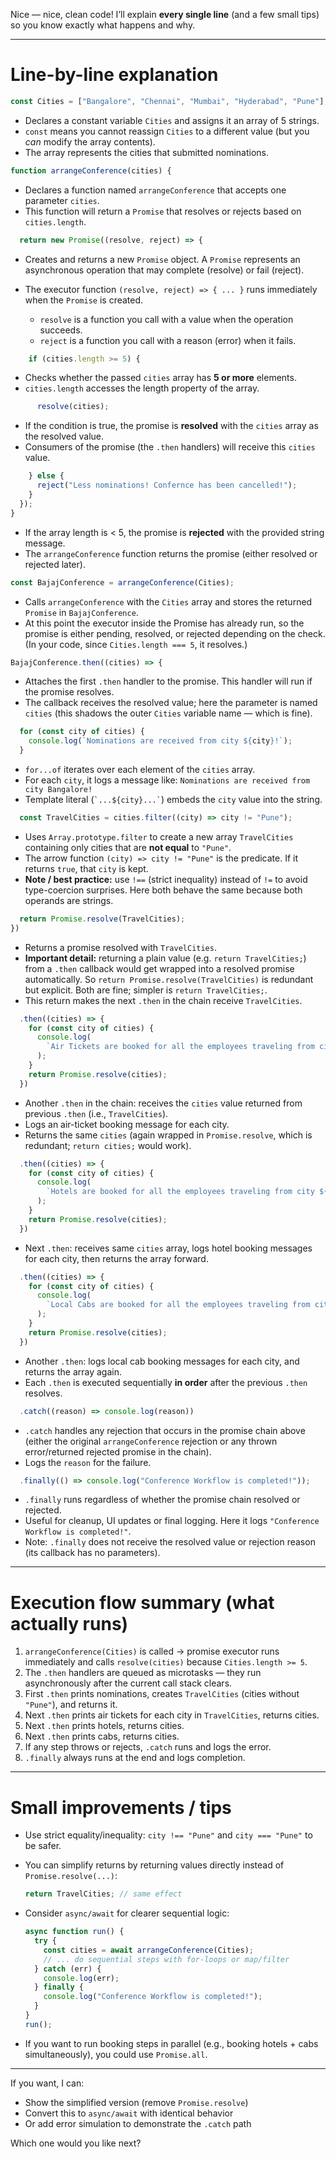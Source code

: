 Nice — nice, clean code! I’ll explain **every single line** (and a few small tips) so you know exactly what happens and why.

---

# Line-by-line explanation

```js
const Cities = ["Bangalore", "Chennai", "Mumbai", "Hyderabad", "Pune"];
```

* Declares a constant variable `Cities` and assigns it an array of 5 strings.
* `const` means you cannot reassign `Cities` to a different value (but you *can* modify the array contents).
* The array represents the cities that submitted nominations.

```js
function arrangeConference(cities) {
```

* Declares a function named `arrangeConference` that accepts one parameter `cities`.
* This function will return a `Promise` that resolves or rejects based on `cities.length`.

```js
  return new Promise((resolve, reject) => {
```

* Creates and returns a new `Promise` object. A `Promise` represents an asynchronous operation that may complete (resolve) or fail (reject).
* The executor function `(resolve, reject) => { ... }` runs immediately when the `Promise` is created.

  * `resolve` is a function you call with a value when the operation succeeds.
  * `reject` is a function you call with a reason (error) when it fails.

```js
    if (cities.length >= 5) {
```

* Checks whether the passed `cities` array has **5 or more** elements.
* `cities.length` accesses the length property of the array.

```js
      resolve(cities);
```

* If the condition is true, the promise is **resolved** with the `cities` array as the resolved value.
* Consumers of the promise (the `.then` handlers) will receive this `cities` value.

```js
    } else {
      reject("Less nominations! Confernce has been cancelled!");
    }
  });
}
```

* If the array length is < 5, the promise is **rejected** with the provided string message.
* The `arrangeConference` function returns the promise (either resolved or rejected later).

```js
const BajajConference = arrangeConference(Cities);
```

* Calls `arrangeConference` with the `Cities` array and stores the returned `Promise` in `BajajConference`.
* At this point the executor inside the Promise has already run, so the promise is either pending, resolved, or rejected depending on the check. (In your code, since `Cities.length === 5`, it resolves.)

```js
BajajConference.then((cities) => {
```

* Attaches the first `.then` handler to the promise. This handler will run if the promise resolves.
* The callback receives the resolved value; here the parameter is named `cities` (this shadows the outer `Cities` variable name — which is fine).

```js
  for (const city of cities) {
    console.log(`Nominations are received from city ${city}!`);
  }
```

* `for...of` iterates over each element of the `cities` array.
* For each `city`, it logs a message like: `Nominations are received from city Bangalore!`
* Template literal (`` `...${city}...` ``) embeds the `city` value into the string.

```js
  const TravelCities = cities.filter((city) => city != "Pune");
```

* Uses `Array.prototype.filter` to create a new array `TravelCities` containing only cities that are **not equal** to `"Pune"`.
* The arrow function `(city) => city != "Pune"` is the predicate. If it returns `true`, that `city` is kept.
* **Note / best practice:** use `!==` (strict inequality) instead of `!=` to avoid type-coercion surprises. Here both behave the same because both operands are strings.

```js
  return Promise.resolve(TravelCities);
})
```

* Returns a promise resolved with `TravelCities`.
* **Important detail:** returning a plain value (e.g. `return TravelCities;`) from a `.then` callback would get wrapped into a resolved promise automatically. So `return Promise.resolve(TravelCities)` is redundant but explicit. Both are fine; simpler is `return TravelCities;`.
* This return makes the next `.then` in the chain receive `TravelCities`.

```js
  .then((cities) => {
    for (const city of cities) {
      console.log(
        `Air Tickets are booked for all the employees traveling from city ${city}!`
      );
    }
    return Promise.resolve(cities);
  })
```

* Another `.then` in the chain: receives the `cities` value returned from previous `.then` (i.e., `TravelCities`).
* Logs an air-ticket booking message for each city.
* Returns the same `cities` (again wrapped in `Promise.resolve`, which is redundant; `return cities;` would work).

```js
  .then((cities) => {
    for (const city of cities) {
      console.log(
        `Hotels are booked for all the employees traveling from city ${city}!`
      );
    }
    return Promise.resolve(cities);
  })
```

* Next `.then`: receives same `cities` array, logs hotel booking messages for each city, then returns the array forward.

```js
  .then((cities) => {
    for (const city of cities) {
      console.log(
        `Local Cabs are booked for all the employees traveling from city ${city}!`
      );
    }
    return Promise.resolve(cities);
  })
```

* Another `.then`: logs local cab booking messages for each city, and returns the array again.
* Each `.then` is executed sequentially **in order** after the previous `.then` resolves.

```js
  .catch((reason) => console.log(reason))
```

* `.catch` handles any rejection that occurs in the promise chain above (either the original `arrangeConference` rejection or any thrown error/returned rejected promise in the chain).
* Logs the `reason` for the failure.

```js
  .finally(() => console.log("Conference Workflow is completed!"));
```

* `.finally` runs regardless of whether the promise chain resolved or rejected.
* Useful for cleanup, UI updates or final logging. Here it logs `"Conference Workflow is completed!"`.
* Note: `.finally` does not receive the resolved value or rejection reason (its callback has no parameters).

---

# Execution flow summary (what actually runs)

1. `arrangeConference(Cities)` is called → promise executor runs immediately and calls `resolve(cities)` because `Cities.length >= 5`.
2. The `.then` handlers are queued as microtasks — they run asynchronously after the current call stack clears.
3. First `.then` prints nominations, creates `TravelCities` (cities without `"Pune"`), and returns it.
4. Next `.then` prints air tickets for each city in `TravelCities`, returns cities.
5. Next `.then` prints hotels, returns cities.
6. Next `.then` prints cabs, returns cities.
7. If any step throws or rejects, `.catch` runs and logs the error.
8. `.finally` always runs at the end and logs completion.

---

# Small improvements / tips

* Use strict equality/inequality: `city !== "Pune"` and `city === "Pune"` to be safer.
* You can simplify returns by returning values directly instead of `Promise.resolve(...)`:

  ```js
  return TravelCities; // same effect
  ```
* Consider `async/await` for clearer sequential logic:

  ```js
  async function run() {
    try {
      const cities = await arrangeConference(Cities);
      // ... do sequential steps with for-loops or map/filter
    } catch (err) {
      console.log(err);
    } finally {
      console.log("Conference Workflow is completed!");
    }
  }
  run();
  ```
* If you want to run booking steps in parallel (e.g., booking hotels + cabs simultaneously), you could use `Promise.all`.

---

If you want, I can:

* Show the simplified version (remove `Promise.resolve`)
* Convert this to `async/await` with identical behavior
* Or add error simulation to demonstrate the `.catch` path

Which one would you like next?
